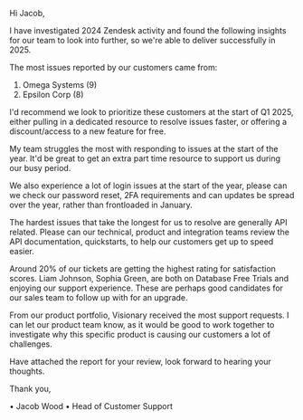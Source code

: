 Hi Jacob,

I have investigated 2024 Zendesk activity and found the following insights for our team to look into further, so we're able to deliver successfully in 2025.

The most issues reported by our customers came from:

1. Omega Systems (9)
2. Epsilon Corp (8)

I'd recommend we look to prioritize these customers at the start of Q1 2025, either pulling in a dedicated resource to resolve issues faster, or offering a discount/access to a new feature for free.

My team struggles the most with responding to issues at the start of the year. It'd be great to get an extra part time resource to support us during our busy period.

We also experience a lot of login issues at the start of the year, please can we check our password reset, 2FA requirements and can updates be spread over the year, rather than frontloaded in January.

The hardest issues that take the longest for us to resolve are generally API related. Please can our technical, product and integration teams review the API documentation, quickstarts, to help our customers get up to speed easier.

Around 20% of our tickets are getting the highest rating for satisfaction scores. Liam Johnson, Sophia Green, are both on Database Free Trials and enjoying our support experience. These are perhaps good candidates for our sales team to follow up with for an upgrade.

From our product portfolio, Visionary received the most support requests. I can let our product team know, as it would be good to work together to investigate why this specific product is causing our customers a lot of challenges.

Have attached the report for your review, look forward to hearing your thoughts.

Thank you,

  •  Jacob Wood
  •  Head of Customer Support